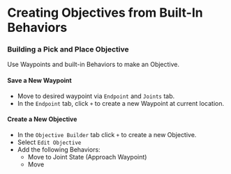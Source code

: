 # Creating Objectives from Built-In Behaviors

### Building a Pick and Place Objective
Use Waypoints and built-in Behaviors to make an Objective.

#### Save a New Waypoint
  - Move to desired waypoint via `Endpoint` and `Joints` tab.
  - In the `Endpoint` tab, click `+` to create a new Waypoint at current location.

#### Create a New Objective
  - In the `Objective Builder` tab click `+` to create a new Objective.
  - Select `Edit Objective`
  - Add the following Behaviors:
    - Move to Joint State (Approach Waypoint)
    - Move 
